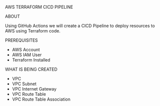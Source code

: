 AWS TERRAFORM CICD PIPELINE

ABOUT

Using GitHub Actions we will create a CICD Pipeline to deploy resources to AWS using Terraform code.

PREREQUISITES
- AWS Account
- AWS IAM User
- Terraform Installed

WHAT IS BEING CREATED
- VPC
- VPC Subnet
- VPC Internet Gateway
- VPC Route Table
- VPC Route Table Association
